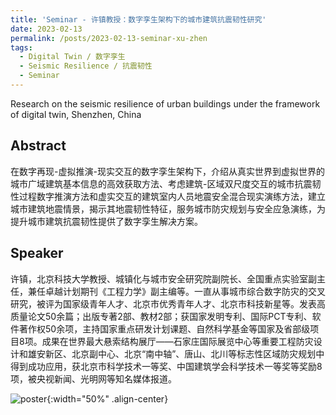 ```yaml
---
title: 'Seminar - 许镇教授：数字孪生架构下的城市建筑抗震韧性研究'
date: 2023-02-13
permalink: /posts/2023-02-13-seminar-xu-zhen
tags:
  - Digital Twin / 数字孪生
  - Seismic Resilience / 抗震韧性
  - Seminar
---
```


Research on the seismic resilience of urban buildings under the framework of digital twin, Shenzhen, China


Abstract
-----
在数字再现-虚拟推演-现实交互的数字孪生架构下，介绍从真实世界到虚拟世界的城市广域建筑基本信息的高效获取方法、考虑建筑-区域双尺度交互的城市抗震韧性过程数字推演方法和虚实交互的建筑室内人员地震安全混合现实演练方法，建立城市建筑地震情景，揭示其地震韧性特征，服务城市防灾规划与安全应急演练，为提升城市建筑抗震韧性提供了数字孪生解决方案。


Speaker
-----
许镇，北京科技大学教授、城镇化与城市安全研究院副院长、全国重点实验室副主任，兼任卓越计划期刊《工程力学》副主编等。一直从事城市综合数字防灾的交叉研究，被评为国家级青年人才、北京市优秀青年人才、北京市科技新星等。发表高质量论文50余篇；出版专著2部、教材2部；获国家发明专利、国际PCT专利、软件著作权50余项，主持国家重点研发计划课题、自然科学基金等国家及省部级项目8项。成果在世界最大悬索结构展厅——石家庄国际展览中心等重要工程防灾设计和雄安新区、北京副中心、北京“南中轴”、唐山、北川等标志性区域防灾规划中得到成功应用，获北京市科学技术一等奖、中国建筑学会科学技术一等奖等奖励8项，被央视新闻、光明网等知名媒体报道。


![poster](/academicpages/images/posts/2023-02-13-seminar-xu-zhen/content.png){:width="50%" .align-center}

